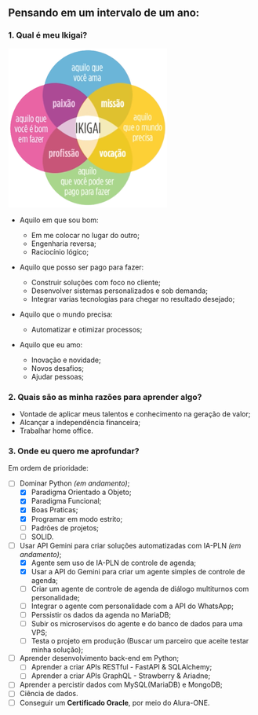 ## Pensando em um intervalo de um ano:
### 1. Qual é meu Ikigai?

![Ikigai](./assets/img/Ikigai_324x324.png)

- Aquilo em que sou bom:
  - Em me colocar no lugar do outro;
  - Engenharia reversa;
  - Raciocínio lógico;

- Aquilo que posso ser pago para fazer:
  - Construir soluções com foco no cliente;
  - Desenvolver sistemas personalizados e sob demanda;
  - Integrar varias tecnologias para chegar no resultado desejado;

- Aquilo que o mundo precisa:
  - Automatizar e otimizar processos;

- Aquilo que eu amo:
  - Inovação e novidade;
  - Novos desafios;
  - Ajudar pessoas; 


### 2. Quais são as minha razões para **aprender** algo?
- Vontade de aplicar meus talentos e conhecimento na geração de valor;
- Alcançar a independência financeira;
- Trabalhar home office.

### 3. Onde eu quero me aprofundar?
Em ordem de prioridade:
- [ ] Dominar Python _(em andamento)_;
  - [x] Paradigma Orientado a Objeto;
  - [x] Paradigma Funcional;
  - [x] Boas Praticas;
  - [x] Programar em modo estrito;
  - [ ] Padrões de projetos;
  - [ ] SOLID.
- [ ] Usar API Gemini para criar soluções automatizadas com IA-PLN _(em andamento)_;
  - [x] Agente sem uso de IA-PLN de controle de agenda;
  - [x] Usar a API do Gemini para criar um agente simples de controle de agenda;
  - [ ] Criar um agente de controle de agenda de diálogo multiturnos com personalidade;
  - [ ] Integrar o agente com personalidade com a API do WhatsApp;
  - [ ] Perssistir os dados da agenda no MariaDB;
  - [ ] Subir os microservisos do agente e do banco de dados para uma VPS;
  - [ ] Testa o projeto em produção (Buscar um parceiro que aceite testar minha solução);
- [ ] Aprender desenvolvimento back-end em Python;
  - [ ] Aprender a criar APIs RESTful - FastAPI & SQLAlchemy;
  - [ ] Aprender a criar APIs GraphQL - Strawberry & Ariadne;
- [ ] Aprender a percistir dados com MySQL(MariaDB) e MongoDB;
- [ ] Ciência de dados.
- [ ] Conseguir um **Certificado Oracle**, por meio do Alura-ONE.
